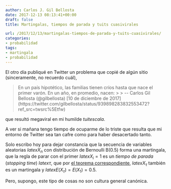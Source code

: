 ```yaml
---
author: Carlos J. Gil Bellosta
date: 2017-12-13 08:13:41+00:00
draft: false
title: Martingalas, tiempos de parada y tuits cuasivirales

url: /2017/12/13/martingalas-tiempos-de-parada-y-tuits-cuasivirales/
categories:
- probabilidad
tags:
- martingala
- probabilidad
---
```


El otro día publiqué en Twitter un problema que copié de algún sitio (sinceramente, no recuerdo cuál),



<blockquote>En un país hipotético, las familias tienen críos hasta que nace el primer varón. En un año, en promedio, nacen:
>
> -- Carlos Gil Bellosta (@gilbellosta) [10 de diciembre de 2017](https://twitter.com/gilbellosta/status/939898283832553472?ref_src=twsrc%5Etfw)</blockquote>




que resultó megaviral en mi humilde _tuitescala_.

A ver si mañana tengo tiempo de ocuparme de lo triste que resulta que mi entorno de Twitter sea tan cafre como para haber desacertado tanto.

Solo escribo hoy para dejar constancia que la secuencia de variables aleatorias $latex X_n$ con distribución de Bernoulli B(0.5) forma una martingala, que la regla de parar con el primer $latex X_i = 1$ es un _tiempo de parada_ (_stopping time_) $latex \tau$, que por [el teorema correspondiente](https://en.wikipedia.org/wiki/Optional_stopping_theorem), $latex X_\tau$ también es un martingala y $latex E(X_\tau) = E(X_1) = 0.5$.

Pero, supongo, este tipo de cosas no son cultura general canónica.
